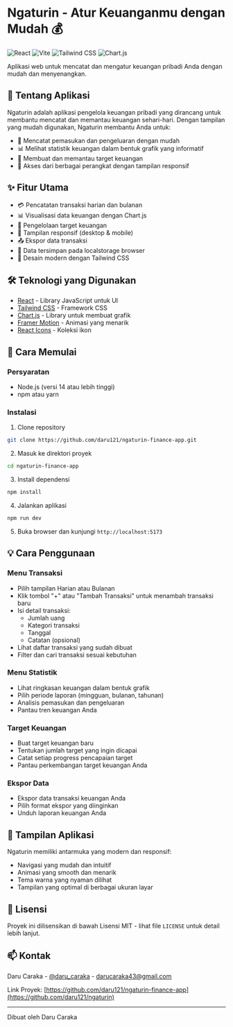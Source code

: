 # Ngaturin - Atur Keuanganmu dengan Mudah 💰

![React](https://img.shields.io/badge/React-18.x-blue?style=flat-square&logo=react)
![Vite](https://img.shields.io/badge/Vite-5.x-646CFF?style=flat-square&logo=vite)
![Tailwind CSS](https://img.shields.io/badge/Tailwind_CSS-3.x-38B2AC?style=flat-square&logo=tailwind-css)
![Chart.js](https://img.shields.io/badge/Chart.js-4.x-FF6384?style=flat-square&logo=chart.js)

Aplikasi web untuk mencatat dan mengatur keuangan pribadi Anda dengan mudah dan menyenangkan.

## 🚀 Tentang Aplikasi

Ngaturin adalah aplikasi pengelola keuangan pribadi yang dirancang untuk membantu mencatat dan memantau keuangan sehari-hari. Dengan tampilan yang mudah digunakan, Ngaturin membantu Anda untuk:

- 📝 Mencatat pemasukan dan pengeluaran dengan mudah
- 📊 Melihat statistik keuangan dalam bentuk grafik yang informatif
- 🎯 Membuat dan memantau target keuangan
- 📱 Akses dari berbagai perangkat dengan tampilan responsif

## ✨ Fitur Utama

- 💳 Pencatatan transaksi harian dan bulanan
- 📊 Visualisasi data keuangan dengan Chart.js
- 🎯 Pengelolaan target keuangan
- 📱 Tampilan responsif (desktop & mobile)
- 📤 Ekspor data transaksi
- 💾 Data tersimpan pada localstorage browser
- 🎨 Desain modern dengan Tailwind CSS

## 🛠 Teknologi yang Digunakan

- [React](https://reactjs.org/) - Library JavaScript untuk UI
- [Tailwind CSS](https://tailwindcss.com/) - Framework CSS
- [Chart.js](https://www.chartjs.org/) - Library untuk membuat grafik
- [Framer Motion](https://www.framer.com/motion/) - Animasi yang menarik
- [React Icons](https://react-icons.github.io/react-icons/) - Koleksi ikon

## 🏁 Cara Memulai

### Persyaratan

- Node.js (versi 14 atau lebih tinggi)
- npm atau yarn

### Instalasi

1. Clone repository
```bash
git clone https://github.com/daru121/ngaturin-finance-app.git
```

2. Masuk ke direktori proyek
```bash
cd ngaturin-finance-app
```

3. Install dependensi
```bash
npm install
```

4. Jalankan aplikasi
```bash
npm run dev
```

5. Buka browser dan kunjungi `http://localhost:5173`

## 💡 Cara Penggunaan

### Menu Transaksi
- Pilih tampilan Harian atau Bulanan
- Klik tombol "+" atau "Tambah Transaksi" untuk menambah transaksi baru
- Isi detail transaksi:
  - Jumlah uang
  - Kategori transaksi
  - Tanggal
  - Catatan (opsional)
- Lihat daftar transaksi yang sudah dibuat
- Filter dan cari transaksi sesuai kebutuhan

### Menu Statistik
- Lihat ringkasan keuangan dalam bentuk grafik
- Pilih periode laporan (mingguan, bulanan, tahunan)
- Analisis pemasukan dan pengeluaran
- Pantau tren keuangan Anda

### Target Keuangan
- Buat target keuangan baru
- Tentukan jumlah target yang ingin dicapai
- Catat setiap progress pencapaian target
- Pantau perkembangan target keuangan Anda

### Ekspor Data
- Ekspor data transaksi keuangan Anda
- Pilih format ekspor yang diinginkan
- Unduh laporan keuangan Anda

## 📱 Tampilan Aplikasi

Ngaturin memiliki antarmuka yang modern dan responsif:
- Navigasi yang mudah dan intuitif
- Animasi yang smooth dan menarik
- Tema warna yang nyaman dilihat
- Tampilan yang optimal di berbagai ukuran layar

## 📝 Lisensi

Proyek ini dilisensikan di bawah Lisensi MIT - lihat file `LICENSE` untuk detail lebih lanjut.

## 📫 Kontak

Daru Caraka - [@daru_caraka](https://instagram.com/daru_caraka) - darucaraka43@gmail.com

Link Proyek: [https://github.com/daru121/ngaturin-finance-app](https://github.com/daru121/ngaturin)

---

Dibuat oleh Daru Caraka
